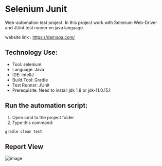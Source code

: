 # Selenium Junit
Web-automation test project. In this project work with Selenium Web-Driver and JUint test runner on java language.

 website link : https://demoqa.com/

## Technology Use:
- Tool: selenium
- Language: Java
- IDE: IntelIJ
- Build Tool: Gradle
- Test Runner: JUnit
- Prerequisite: Need to install jdk 1.8 or jdk-11.0.15.1

## Run the automation script:
1. Open cmd to the project folder
2. Type this command:

```sh
gradle clean test
```

## Report View 
![image](https://user-images.githubusercontent.com/56792623/184505124-06807932-d0bb-428d-9dc3-8bd09d50e8a4.png)


